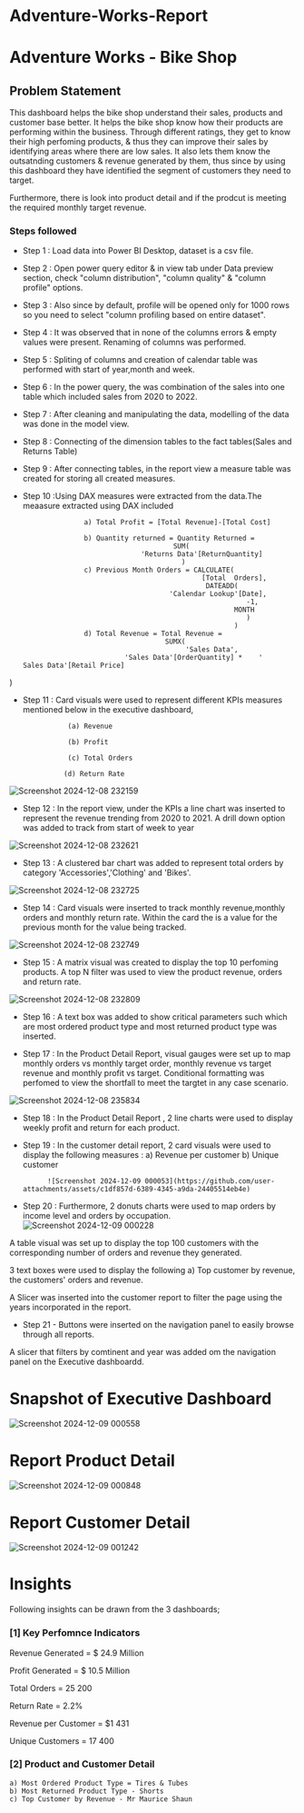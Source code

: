 # Adventure-Works-Report
# Adventure Works - Bike Shop


## Problem Statement

This dashboard helps the bike shop understand their sales, products and customer base better. It helps the bike shop know how their products are performing  within the business. Through different ratings, they get to know their high perfoming products, & thus they can improve their sales by identifying areas where there are low sales. It also lets them know the outsatnding customers & revenue generated by them, thus since by using this dashboard they have identified the segment of customers they need to target.

Furthermore, there is look into product detail and if the prodcut is meeting the required monthly target revenue. 



### Steps followed 

- Step 1 : Load data into Power BI Desktop, dataset is a csv file.
- Step 2 : Open power query editor & in view tab under Data preview section, check "column distribution", "column quality" & "column profile" options.
- Step 3 : Also since by default, profile will be opened only for 1000 rows so you need to select "column profiling based on entire dataset".
- Step 4 : It was observed that in none of the columns errors & empty values were present. Renaming of columns was performed.
- Step 5 : Spliting of columns and creation of calendar table was performed with start of year,month and week. 
- Step 6 : In the power query, the was combination of the sales into one table which included sales from 2020 to 2022.
- Step 7 : After cleaning and manipulating the data, modelling of the data was done in the model view. 
- Step 8 : Connecting of the dimension tables to the fact tables(Sales and Returns Table)
- Step 9 : After connecting tables, in the report view a measure table was created for storing all created measures.
- Step 10 :Using DAX measures were extracted from the data.The meaasure extracted using DAX included

                     a) Total Profit = [Total Revenue]-[Total Cost]

                     b) Quantity returned = Quantity Returned = 
                                           SUM( 
                                   'Returns Data'[ReturnQuantity]
                                             )
                     c) Previous Month Orders = CALCULATE(
                                                  [Total  Orders],
                                                   DATEADD(
                                          'Calendar Lookup'[Date],
                                                             -1,
                                                          MONTH
                                                             )
                                                          )
                     d) Total Revenue = Total Revenue = 
                                         SUMX(
                                              'Sales Data',
                               'Sales Data'[OrderQuantity] *    '                                   Sales Data'[Retail Price]
)
                       

- Step 11 : Card visuals were  used to represent different KPIs measures mentioned below in the executive dashboard,

                 (a) Revenue

                 (b) Profit
  
                 (c) Total Orders
  
                (d) Return Rate

![Screenshot 2024-12-08 232159](https://github.com/user-attachments/assets/0e9fd99c-4adf-4314-976f-aefe9e8a8525)
  
  
- Step 12 : In the report view, under the KPIs a line chart was inserted to represent the revenue trending from 2020 to 2021. A drill down option was added to track from start of week to year

![Screenshot 2024-12-08 232621](https://github.com/user-attachments/assets/f3a03bd4-d408-4b2b-9c78-3b2c855647f6)

- Step 13 : A clustered bar chart was added to represent total orders by category 'Accessories','Clothing' and 'Bikes'.

![Screenshot 2024-12-08 232725](https://github.com/user-attachments/assets/4ee9768d-d493-47a8-8837-0b204fbe20e3)

- Step 14 : Card visuals were inserted to track monthly revenue,monthly orders and monthly return rate. Within the card the is a value for the previous month for the value being tracked.
        

![Screenshot 2024-12-08 232749](https://github.com/user-attachments/assets/eae84f1b-8303-470c-9181-627425a6514f)

        
- Step 15 : A matrix visual was created to display the top 10 perfoming products. A top N filter was used to view the product revenue, orders and return rate.

![Screenshot 2024-12-08 232809](https://github.com/user-attachments/assets/c0bcf8cb-6040-4d73-842f-52f835f075ff)

        
 - Step 16 : A text box was added to show critical parameters such which are most ordered product type and most returned product type was inserted.
 
 
 - Step 17 : In the Product Detail Report, visual gauges were set up to map monthly orders vs monthly target order, monthly revenue vs target revenue and monthly profit vs target. Conditional formatting was perfomed to view the shortfall to meet the targtet in any case scenario.
 
![Screenshot 2024-12-08 235834](https://github.com/user-attachments/assets/38eef0ef-121a-452b-86c0-fd507cf588a0)
 

 
 - Step 18 : In the Product Detail Report , 2 line charts were used to display weekly profit and return for each product.

 - Step 19 : In the customer detail report, 2 card visuals were used to display the following measures :
             a) Revenue per customer
             b) Unique customer

             ![Screenshot 2024-12-09 000053](https://github.com/user-attachments/assets/c1df857d-6389-4345-a9da-24405514eb4e)

- Step 20 : Furthermore, 2 donuts charts were used to map orders by income level and orders by occupation.
     ![Screenshot 2024-12-09 000228](https://github.com/user-attachments/assets/cd889268-f59e-4336-b87b-2dcf202bd867)

A table visual was set up to display the top 100 customers with the corresponding number of orders and revenue they generated.

3 text boxes were used to display the following
 a) Top customer by revenue, the customers' orders and revenue.

 A Slicer was inserted into the customer report to filter the page using the years incorporated in the report.

 - Step 21 - Buttons were inserted on the navigation panel to easily browse through all reports.

 A slicer that filters by comtinent and year was added om the navigation panel on the Executive dashboardd.



# Snapshot of Executive Dashboard 



![Screenshot 2024-12-09 000558](https://github.com/user-attachments/assets/42be75ac-93c9-4062-ace3-0c17632c65db)

 
 # Report Product Detail 

 ![Screenshot 2024-12-09 000848](https://github.com/user-attachments/assets/eb66c358-c349-4c4b-853f-867391509853)

 # Report Customer Detail

 ![Screenshot 2024-12-09 001242](https://github.com/user-attachments/assets/9b88f801-5496-43c7-ab97-4511e43c2e81)

# Insights


Following insights can be drawn from the 3 dashboards;

### [1] Key Perfomnce Indicators

   Revenue Generated = $ 24.9 Million

   Profit Generated = $ 10.5 Million

   Total Orders = 25 200

   Return Rate = 2.2%

   Revenue per Customer = $1 431

   Unique Customers = 17 400

           
### [2] Product and Customer Detail 

    a) Most Ordered Product Type = Tires & Tubes
    b) Most Returned Product Type - Shorts
    c) Top Customer by Revenue - Mr Maurice Shaun
    

